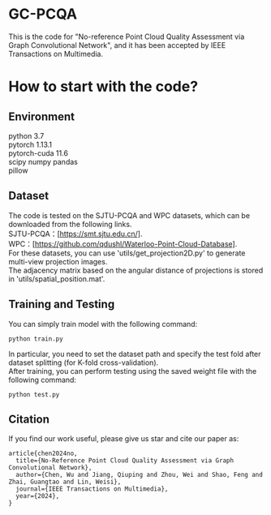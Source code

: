 # GC-PCQA
This is the code for "No-reference Point Cloud Quality Assessment via Graph Convolutional Network", and it has been accepted by IEEE Transactions on Multimedia.

# How to start with the code?

## Environment
python 3.7  
pytorch 1.13.1  
pytorch-cuda 11.6  
scipy
numpy
pandas  
pillow

## Dataset
The code is tested on the SJTU-PCQA and WPC datasets, which can be downloaded from the following links.  
SJTU-PCQA：[https://smt.sjtu.edu.cn/].  
WPC：[https://github.com/qdushl/Waterloo-Point-Cloud-Database].  
For these datasets, you can use 'utils/get_projection2D.py' to generate multi-view projection images.   
The adjacency matrix based on the angular distance of projections is stored in 'utils/spatial_position.mat'.

## Training and Testing
You can simply train model with the following command:
```
python train.py
```
In particular, you need to set the dataset path and specify the test fold after dataset splitting (for K-fold cross-validation).  
After training, you can perform testing using the saved weight file with the following command:  
```
python test.py
```

## Citation
If you find our work useful, please give us star and cite our paper as:
```
article{chen2024no,
  title={No-Reference Point Cloud Quality Assessment via Graph Convolutional Network}, 
  author={Chen, Wu and Jiang, Qiuping and Zhou, Wei and Shao, Feng and Zhai, Guangtao and Lin, Weisi},
  journal={IEEE Transactions on Multimedia}, 
  year={2024},
}
```
